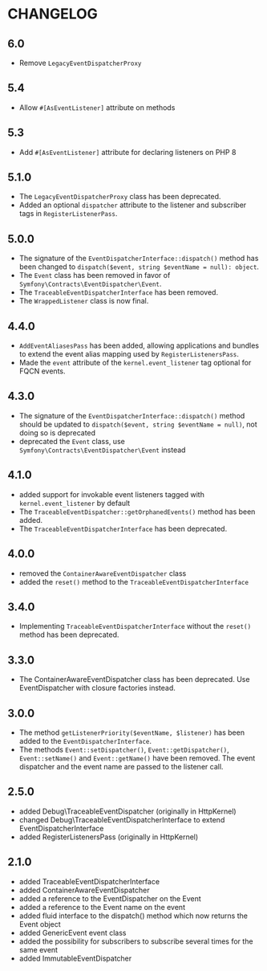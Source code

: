 CHANGELOG
=========

6.0
---

* Remove `LegacyEventDispatcherProxy`

5.4
---

* Allow `#[AsEventListener]` attribute on methods

5.3
---

* Add `#[AsEventListener]` attribute for declaring listeners on PHP 8

5.1.0
-----

* The `LegacyEventDispatcherProxy` class has been deprecated.
* Added an optional `dispatcher` attribute to the listener and subscriber tags in `RegisterListenerPass`.

5.0.0
-----

* The signature of the `EventDispatcherInterface::dispatch()` method has been changed
  to `dispatch($event, string $eventName = null): object`.
* The `Event` class has been removed in favor of `Symfony\Contracts\EventDispatcher\Event`.
* The `TraceableEventDispatcherInterface` has been removed.
* The `WrappedListener` class is now final.

4.4.0
-----

* `AddEventAliasesPass` has been added, allowing applications and bundles to extend the event alias mapping used
  by `RegisterListenersPass`.
* Made the `event` attribute of the `kernel.event_listener` tag optional for FQCN events.

4.3.0
-----

* The signature of the `EventDispatcherInterface::dispatch()` method should be updated
  to `dispatch($event, string $eventName = null)`, not doing so is deprecated
* deprecated the `Event` class, use `Symfony\Contracts\EventDispatcher\Event` instead

4.1.0
-----

* added support for invokable event listeners tagged with `kernel.event_listener` by default
* The `TraceableEventDispatcher::getOrphanedEvents()` method has been added.
* The `TraceableEventDispatcherInterface` has been deprecated.

4.0.0
-----

* removed the `ContainerAwareEventDispatcher` class
* added the `reset()` method to the `TraceableEventDispatcherInterface`

3.4.0
-----

* Implementing `TraceableEventDispatcherInterface` without the `reset()` method has been deprecated.

3.3.0
-----

* The ContainerAwareEventDispatcher class has been deprecated. Use EventDispatcher with closure factories instead.

3.0.0
-----

* The method `getListenerPriority($eventName, $listener)` has been added to the
  `EventDispatcherInterface`.
* The methods `Event::setDispatcher()`, `Event::getDispatcher()`, `Event::setName()`
  and `Event::getName()` have been removed.
  The event dispatcher and the event name are passed to the listener call.

2.5.0
-----

* added Debug\TraceableEventDispatcher (originally in HttpKernel)
* changed Debug\TraceableEventDispatcherInterface to extend EventDispatcherInterface
* added RegisterListenersPass (originally in HttpKernel)

2.1.0
-----

* added TraceableEventDispatcherInterface
* added ContainerAwareEventDispatcher
* added a reference to the EventDispatcher on the Event
* added a reference to the Event name on the event
* added fluid interface to the dispatch() method which now returns the Event
  object
* added GenericEvent event class
* added the possibility for subscribers to subscribe several times for the
  same event
* added ImmutableEventDispatcher
